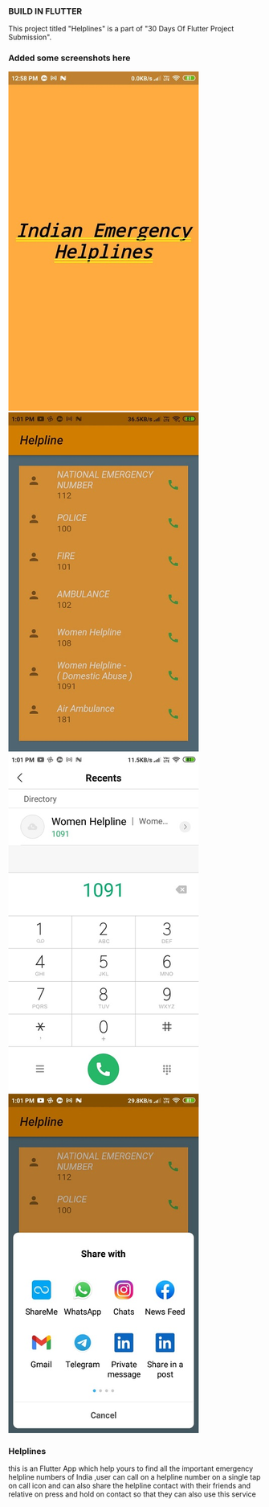 ### BUILD IN FLUTTER
This project titled "Helplines" is a part of "30 Days Of Flutter Project Submission".

   
### Added some screenshots here        

![](https://github.com/adityamathur0811/HelpLineApp/blob/master/images/a.jpeg)
![](https://github.com/adityamathur0811/HelpLineApp/blob/master/images/b.jpeg)
![](https://github.com/adityamathur0811/HelpLineApp/blob/master/images/c.jpeg)
![](https://github.com/adityamathur0811/HelpLineApp/blob/master/images/d.jpeg)



### Helplines
this is an Flutter 
App which help yours to find all the important emergency helpline numbers of India 
,user can call on a helpline number on a single tap on call icon 
and can also share the helpline contact with their friends and relative on press and hold on contact
 so that they can also use this service
